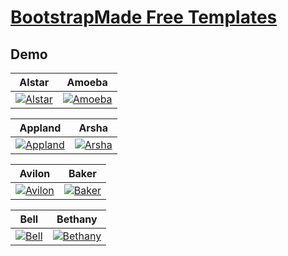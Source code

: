 # [BootstrapMade Free Templates](https://bootstrapmade.com)

## Demo
| Alstar | Amoeba |
| --- | --- |
| [![Alstar](https://raw.githubusercontent.com/World-of-Templates/BootstrapMade-Free-Templates/main/zSupportImages/Alstar.png)](https://template.fusionsvisual.id/Alstar) | [![Amoeba](https://raw.githubusercontent.com/World-of-Templates/BootstrapMade-Free-Templates/main/zSupportImages/Amoeba.png)](https://template.fusionsvisual.id/Amoeba) |

| Appland | Arsha |
| --- | --- |
| [![Appland](https://raw.githubusercontent.com/World-of-Templates/BootstrapMade-Free-Templates/main/zSupportImages/Appland.png)](https://template.fusionsvisual.id/Appland) | [![Arsha](https://raw.githubusercontent.com/World-of-Templates/BootstrapMade-Free-Templates/main/zSupportImages/Arsha.png)](https://template.fusionsvisual.id/Arsha)

| Avilon | Baker |
| --- | --- |
| [![Avilon](https://raw.githubusercontent.com/World-of-Templates/BootstrapMade-Free-Templates/main/zSupportImages/Avilon.png)](https://template.fusionsvisual.id/Avilon) | [![Baker](https://raw.githubusercontent.com/World-of-Templates/BootstrapMade-Free-Templates/main/zSupportImages/Baker.png)](https://template.fusionsvisual.id/Baker)

| Bell | Bethany |
| --- | --- |
| [![Bell](https://raw.githubusercontent.com/World-of-Templates/BootstrapMade-Free-Templates/main/zSupportImages/Bell.png)](https://template.fusionsvisual.id/Bell) | [![Bethany](https://raw.githubusercontent.com/World-of-Templates/BootstrapMade-Free-Templates/main/zSupportImages/Bethany.png)](https://template.fusionsvisual.id/Bethany)